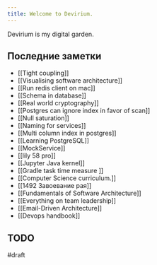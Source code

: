 ```yaml
---
title: Welcome to Devirium.
---
```


Devirium is my digital garden.

## Последние заметки
- [[Tight coupling]]
- [[Visualising software architecture]]
- [[Run redis client on mac]]
- [[Schema in database]]
- [[Real world cryptography]]
- [[Postgres can ignore index in favor of scan]]
- [[Null saturation]]
- [[Naming for services]]
- [[Multi column index in postgres]]
- [[Learning PostgreSQL]]
- [[MockService]]
- [[lily 58 pro]]
- [[Jupyter Java kernel]]
- [[Gradle task time measure ]]
- [[Computer Science curriculum.]]
- [[1492 Завоевание рая]]
- [[Fundamentals of Software Architecture]]
- [[Everything on team leadership]]
- [[Email-Driven Architecture]]
- [[Devops handbook]]

## TODO

#draft
